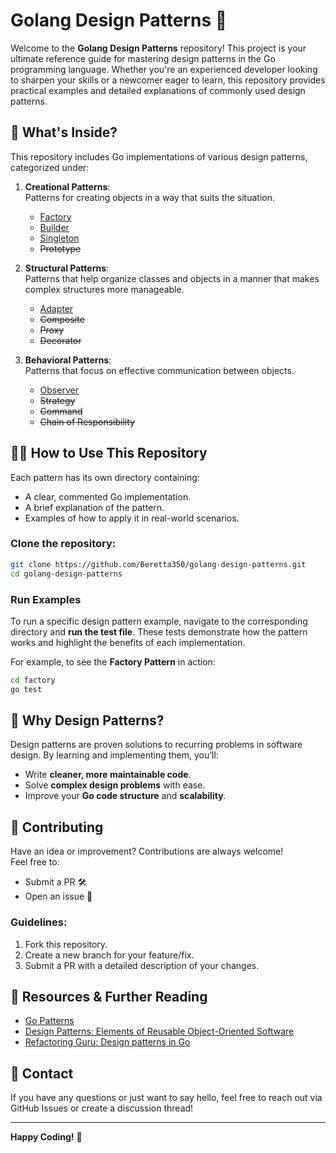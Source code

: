 # Golang Design Patterns 🚀

Welcome to the **Golang Design Patterns** repository! This project is your ultimate reference guide for mastering design patterns in the Go programming language. Whether you're an experienced developer looking to sharpen your skills or a newcomer eager to learn, this repository provides practical examples and detailed explanations of commonly used design patterns.

## 🌟 What's Inside?

This repository includes Go implementations of various design patterns, categorized under:

1. **Creational Patterns**:  
   Patterns for creating objects in a way that suits the situation.
   - [Factory](https://github.com/Beretta350/golang-design-patterns/tree/main/factory)
   - [Builder](https://github.com/Beretta350/golang-design-patterns/tree/main/builder)
   - [Singleton](https://github.com/Beretta350/golang-design-patterns/tree/main/singleton)
   - ~~Prototype~~

2. **Structural Patterns**:  
   Patterns that help organize classes and objects in a manner that makes complex structures more manageable.
   - [Adapter]()
   - ~~Composite~~
   - ~~Proxy~~
   - ~~Decorator~~

3. **Behavioral Patterns**:  
   Patterns that focus on effective communication between objects.
   - [Observer](https://github.com/Beretta350/golang-design-patterns/tree/main/observer)
   - ~~Strategy~~
   - ~~Command~~
   - ~~Chain of Responsibility~~

## 🧑‍💻 How to Use This Repository

Each pattern has its own directory containing:
- A clear, commented Go implementation.
- A brief explanation of the pattern.
- Examples of how to apply it in real-world scenarios.

### Clone the repository:

```bash
git clone https://github.com/Beretta350/golang-design-patterns.git
cd golang-design-patterns
```

### Run Examples

To run a specific design pattern example, navigate to the corresponding directory and **run the test file**. These tests demonstrate how the pattern works and highlight the benefits of each implementation.

For example, to see the **Factory Pattern** in action:

```bash
cd factory
go test
```

## 🚀 Why Design Patterns?

Design patterns are proven solutions to recurring problems in software design. By learning and implementing them, you’ll:
- Write **cleaner, more maintainable code**.
- Solve **complex design problems** with ease.
- Improve your **Go code structure** and **scalability**.

## 🤝 Contributing

Have an idea or improvement? Contributions are always welcome!  
Feel free to:
- Submit a PR 🛠️
- Open an issue 🐞

### Guidelines:
1. Fork this repository.
2. Create a new branch for your feature/fix.
3. Submit a PR with a detailed description of your changes.

## 📖 Resources & Further Reading

- [Go Patterns](https://golang.org/doc/effective_go)
- [Design Patterns: Elements of Reusable Object-Oriented Software](https://en.wikipedia.org/wiki/Design_Patterns)
- [Refactoring Guru: Design patterns in Go](https://refactoring.guru/design-patterns/go)

## 💬 Contact

If you have any questions or just want to say hello, feel free to reach out via GitHub Issues or create a discussion thread!

---

**Happy Coding!** 🎉